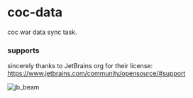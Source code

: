 # coc-data
coc war data sync task.

### supports
sincerely thanks to JetBrains org for their license: https://www.jetbrains.com/community/opensource/#support

![jb_beam](https://user-images.githubusercontent.com/17401206/148912151-0c7b67c7-516b-4b83-bd1b-cab316e24e6d.png)
